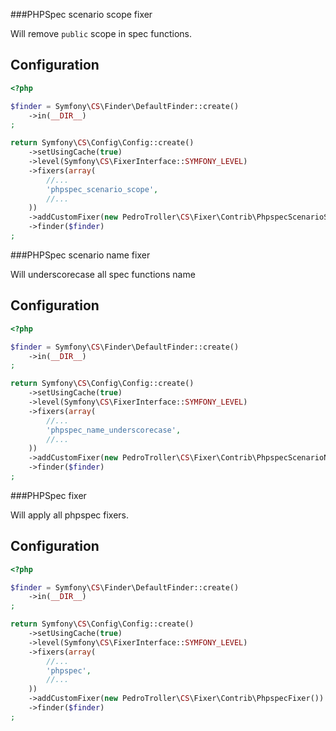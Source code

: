 ###PHPSpec scenario scope fixer

Will remove `public` scope in spec functions.

Configuration
-------------
```php
<?php

$finder = Symfony\CS\Finder\DefaultFinder::create()
    ->in(__DIR__)
;

return Symfony\CS\Config\Config::create()
    ->setUsingCache(true)
    ->level(Symfony\CS\FixerInterface::SYMFONY_LEVEL)
    ->fixers(array(
        //...
        'phpspec_scenario_scope',
        //...
    ))
    ->addCustomFixer(new PedroTroller\CS\Fixer\Contrib\PhpspecScenarioScopeFixer())
    ->finder($finder)
;
```

###PHPSpec scenario name fixer

Will underscorecase all spec functions name

Configuration
-------------
```php
<?php

$finder = Symfony\CS\Finder\DefaultFinder::create()
    ->in(__DIR__)
;

return Symfony\CS\Config\Config::create()
    ->setUsingCache(true)
    ->level(Symfony\CS\FixerInterface::SYMFONY_LEVEL)
    ->fixers(array(
        //...
        'phpspec_name_underscorecase',
        //...
    ))
    ->addCustomFixer(new PedroTroller\CS\Fixer\Contrib\PhpspecScenarioNameUnderscorecaseFixer())
    ->finder($finder)
;
```

###PHPSpec fixer

Will apply all phpspec fixers.

Configuration
-------------
```php
<?php

$finder = Symfony\CS\Finder\DefaultFinder::create()
    ->in(__DIR__)
;

return Symfony\CS\Config\Config::create()
    ->setUsingCache(true)
    ->level(Symfony\CS\FixerInterface::SYMFONY_LEVEL)
    ->fixers(array(
        //...
        'phpspec',
        //...
    ))
    ->addCustomFixer(new PedroTroller\CS\Fixer\Contrib\PhpspecFixer())
    ->finder($finder)
;
```
